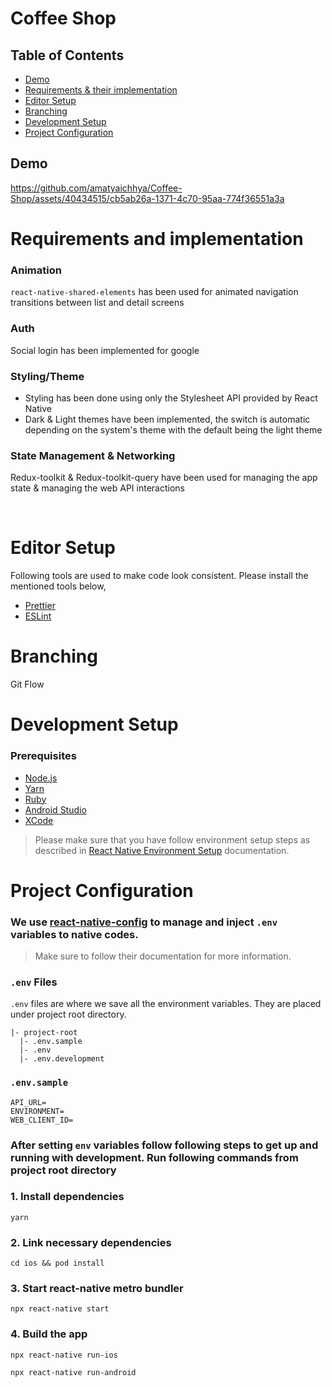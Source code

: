 # Coffee Shop

## Table of Contents

- [Demo](#demo)
- [Requirements & their implementation](#requirements-and-implementation)
- [Editor Setup](#editor-setup)
- [Branching](#branching)
- [Development Setup](#development-setup)
- [Project Configuration](#project-configuration)

## Demo

https://github.com/amatyaichhya/Coffee-Shop/assets/40434515/cb5ab26a-1371-4c70-95aa-774f36551a3a

# Requirements and implementation

### Animation

`react-native-shared-elements` has been used for animated navigation transitions between list and detail screens

### Auth

Social login has been implemented for google

### Styling/Theme

- Styling has been done using only the Stylesheet API provided by React Native
- Dark & Light themes have been implemented, the switch is automatic depending on the system's theme with the default being the light theme

### State Management & Networking

Redux-toolkit & Redux-toolkit-query have been used for managing the app state & managing the web API interactions

<br>

# Editor Setup

Following tools are used to make code look consistent. Please install the mentioned tools below,

- [Prettier](https://prettier.io/)
- [ESLint](https://eslint.org/)

# Branching

Git Flow

# Development Setup

### Prerequisites

- [Node.js](https://nodejs.org/en/)
- [Yarn](https://yarnpkg.com/)
- [Ruby](https://www.ruby-lang.org/en/)
- [Android Studio](https://developer.android.com/studio)
- [XCode](https://developer.apple.com/xcode/)

> Please make sure that you have follow environment setup steps as described in [React Native Environment Setup](https://reactnative.dev/docs/environment-setup) documentation.

# Project Configuration

### We use [react-native-config](https://github.com/luggit/react-native-config) to manage and inject `.env` variables to native codes.

> Make sure to follow their documentation for more information.

### `.env` Files

`.env` files are where we save all the environment variables. They are placed under project root directory.

```
|- project-root
  |- .env.sample
  |- .env
  |- .env.development
```

### `.env.sample`

```
API_URL=
ENVIRONMENT=
WEB_CLIENT_ID=
```

### After setting `env` variables follow following steps to get up and running with development. Run following commands from project root directory

### 1. Install dependencies

```
yarn
```

### 2. Link necessary dependencies

```
cd ios && pod install
```

### 3. Start react-native metro bundler

```
npx react-native start
```

### 4. Build the app

```
npx react-native run-ios
```

```
npx react-native run-android
```

